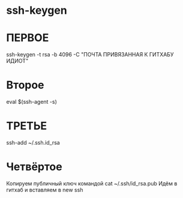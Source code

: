 # ssh-keygen
# ПЕРВОЕ
ssh-keygen -t rsa -b 4096 -C "ПОЧТА ПРИВЯЗАННАЯ К ГИТХАБУ ИДИОТ"
# Второе
eval $(ssh-agent -s)
# ТРЕТЬЕ
ssh-add ~/.ssh.id_rsa
# Четвёртое
Копируем публичный ключ командой cat ~/.ssh/id_rsa.pub
Идём в гитхаб и вставляем в new ssh 
